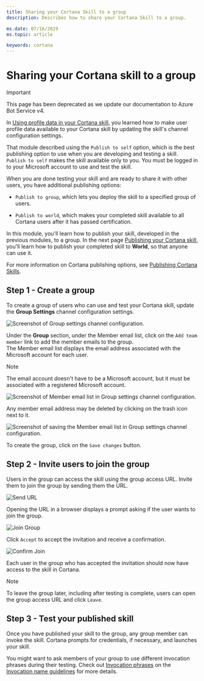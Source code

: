 ```yaml
---
title: Sharing your Cortana Skill to a group
description: Describes how to share your Cortana Skill to a group.

ms.date: 07/16/2019
ms.topic: article

keywords: cortana
---
```


# Sharing your Cortana skill to a group

> [!IMPORTANT]
> This page has been deprecated as we update our documentation to Azure Bot Service v4.

In [Using profile data in your Cortana skill](./mva52-using-profile-data.md), you learned how to make user profile data available to your Cortana skill by updating the skill's channel configuration settings.

That module described using the `Publish to self` option, which is the best publishing option to use when you are developing and testing a skill. `Publish to self` makes the skill available only to you. You must be logged in to your Microsoft account to use and test the skill.

When you are done testing your skill and are ready to share it with other users, you have additional publishing options:

- `Publish to group`, which lets you deploy the skill to a specified group of users.

- `Publish to world`, which makes your completed skill available to all Cortana users after it has passed certification.

In this module, you'll learn how to publish <!-- the **Mixtape** --> your skill, developed in the previous modules, to a group. In the next page [Publishing your Cortana skill](./mva72-publish-skill.md), you'll learn how to publish your completed skill to **World**, so that anyone can use it.

For more information on Cortana publishing options, see [Publishing Cortana Skills](./publish-skill.md).

## Step 1 - Create a group

To create a group of users who can use and test your Cortana skill, update the **Group Settings** channel configuration settings.  

![Screenshot of Group settings channel configuration.](../media/images/settings-group_setting-configured.png)

Under the **Group** section, under the Member email list, click on the `Add team member` link to add the member emails to the group.  
The Member email list displays the email address associated with the Microsoft account for each user. 

>[!NOTE]
> The email account doesn't have to be a Microsoft account, but it must be associated with a registered Microsoft account.  

![Screenshot of Member email list in Group settings channel configuration.](../media/images/group_settings_configured-group-member_email.png)

Any member email address may be deleted by clicking on the trash icon next to it.

![Screenshot of saving the Member email list in Group settings channel configuration.](../media/images/group_settings_configured-group-group_access_url.png)

To create the group, click on the `Save changes` button.

## Step 2 - Invite users to join the group

Users in the group can access the skill using the group access URL. Invite them to join the group by sending them the URL.

![Send URL](../media/images/mva71_send_url.png)

Opening the URL in a browser displays a prompt asking if the user wants to join the group.

![Join Group](../media/images/mva71_join_group.png)

Click `Accept` to accept the invitation and receive a confirmation.

![Confirm Join](../media/images/mva71_confirm_join.png)

Each user in the group who has accepted the invitation should now have access to the skill in Cortana.

<!-- ![Skill Access](../media/images/mva41_tada.png) -->

>[!NOTE]
>To leave the group later, including after testing is complete, users can open the group access URL and click `Leave`.

## Step 3 - Test your published skill

Once you have published your skill to the group, any group member can invoke the skill. Cortana prompts for credentials, if necessary, and launches <!-- the Mixtape --> your skill.

You might want to ask members of your group to use different invocation phrases during their testing. Check out [Invocation phrases](./cortana-invocation-guidelines.md#invocation-phrases) on the [Invocation name guidelines](cortana-invocation-guidelines.md) for more details. <!-- *Ask Mixtape to make me a mixtape.*  -->

<!-- For example, any group member can direct Cortana to invoke the Mixtape your skill. -->

<!-- ![Launch Skill](../media/images/mva41_tada.png) -->
